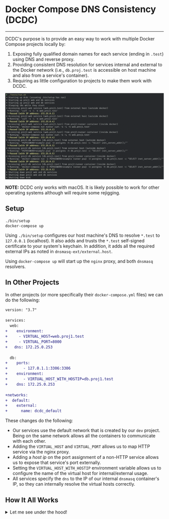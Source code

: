 # Docker Compose DNS Consistency (DCDC)
-----

DCDC's purpose is to provide an easy way to work with multiple Docker Compose projects locally by:

1. Exposing fully qualified domain names for each service (ending in `.test`) using DNS and reverse proxy.
2. Providing consistent DNS resolution for services internal and external to the Docker network (i.e., `db.proj.test` is accessible on host machine and also from a service's container).
3. Requiring as little configuration to projects to make them work with DCDC.

![](./dcdc-tests.png)

**NOTE:** DCDC only works with macOS. It is likely possible to work for other operating systems although will require some rejigging.

## Setup

```
./bin/setup
docker-compose up
```

Using `./bin/setup` configures our host machine's DNS to resolve `*.test` to `127.0.0.1` (localhost). It also adds and trusts the `*.test` self-signed certificate to your system's keychain. In addition, it adds all the required external IPs as noted in `dnsmasq-ext/external.host`.

Using `docker-compose up` will start up the `nginx` proxy, and both `dnsmasq` resolvers.

## In Other Projects

In other projects (or more specifically their `docker-compose.yml` files) we can do the following:

```diff
version: "3.7"

services:
  web:
+    environment:
+     - VIRTUAL_HOST=web.proj1.test
+     - VIRTUAL_PORT=8000
+   dns: 172.25.0.253

  db:
+    ports:
+       - 127.0.1.1:3306:3306
+    environment:
+       - VIRTUAL_HOST_WITH_HOSTIP=db.proj1.test
+    dns: 172.25.0.253

+networks:
+  default:
+    external:
+      name: dcdc_default
```

These changes do the following:

- Our services use the default network that is created by our `dev` project. Being on the same network allows all the containers to communicate with each other.
- Adding the `VIRTUAL_HOST` and `VIRTUAL_PORT` allows us to map HTTP service via the nginx proxy.
- Adding a _host ip_ on the port assignment of a non-HTTP service allows us to expose that service's port externally.
- Setting the `VIRTUAL_HOST_WITH_HOSTIP` environment variable allows us to configure the name of the virtual host for internal/external usage.
- All services specify the `dns` to the IP of our internal `dnsmasq` container's IP, so they can internally resolve the virtual hosts correctly.

## How It All Works
<details><summary>Let me see under the hood!</summary>

<br>

First, let us cover a pain point that exists when using Docker Compose and how we can alleviate it. Ultimately, we will see that this project offers us a great solution.

### Problem

We have a project (i.e., `proj1`) that contains an API (`api`) service. With Docker, we are able to expose the API server's default port (`3000`). Thus `localhost:3000` routes to the API of `proj1`. We have another project (i.e., `proj2`) that also contains an API (`api`) service and is also exposed on the default port of `3000`.

Both projects exist as separate repositories and therefore has a different `docker-compose.yml` file. In isolation, both projects run without any problem, and expose their API service on `localhost:3000`. The issue is when you want to run both projects at the same time, which might be needed for the development of a new feature or testing a complete flow.

The naive solution is to change one of the exposed ports for a project to `3001` so that the there is no clashing of ports. So for example, `proj2`'s API is now exposed on port `3001` and is reachable at `localhost:3001`.

There are a few problems here:

  1. This process of ensuring we have no conflicting ports on the host can be painful. Even if the projects aren't related, you can have conflicting ports being exposed. As the number of projects scale this becomes more challenging and likely a place is needed to keep track of used ports (or port ranges).
  2. If the two projects have to communicate to each other internally (i.e., not via the host's web browser), the projects cannot see each other as they are on a different network (by default).
  3. Externally to the Docker network, we refer to the APIs as `localhost:<port>`, but internally we need to use the _service name_ like `proj1`. There is a disconnect in how we _refer_ to the services internally and externally to the Docker network.

### Solution

We can use virtual hosts to give a name to each service (i.e., `api.proj1.test`), which removes the _port clashing_ problem. As long as the hostnames are unique there are no issues.

There are many approaches to accomplishing this, but ultimately we decided upon using a combination of [`nginx-proxy`](https://github.com/jwilder/nginx-proxy) and [`dnsmasq`](http://www.thekelleys.org.uk/dnsmasq/doc.html) to accomplish this. This [article](https://medium.com/@sumankpaul/use-nginx-proxy-and-dnsmasq-for-user-friendly-urls-during-local-development-a2ffebd8b05d) provides a great introduction to the solution.

Essentially, every Docker container which connects/disconnects to the network that `nginx-proxy` is running on will regenerate the proxy's nginx configuration. The configuration is set to proxy request to containers using a `VIRTUAL_HOST` environment variable defined in that service's `docker-compose.yml`. Nginx will proxy requests to their internal containers based on the `VIRTUAL_HOST` value.

There is a little bit of extra required to make this work on macOS. We need to use `dnsmasq` to route `*.test` URLs to our proxy. To keep things containerized we use `dnsmasq` in Docker and expose the DNS resolution to the host machine (port `53`). We also need a dedicated Docker network so that all the services can communicate with each other. To ensure that services are stable we set static IPs for these essential services and set up a default network that all `docker-compose.yml` files can use.

#### The First Gotcha -- Internal/External Resolutions

With respect to the pain points, our current solution solves #1 and #2 but doesn't address #3. We have non-clashing services, and due to the nature of how we have set up the services, we use the same default docker network. We still want the Docker services to be consistently accessible from both the host machine and the internal Docker containers.

Effectively, we want the same virtual host resolution to happen on both the Docker network and the host machine. To accomplish this, we need to introduce a second `dnsmasq`! We will have one for the internal DNS resolution and one for the external DNS resolution. We then specify our project containers to use the internal `dnsmasq` for it's DNS resolution, while the external one continues to function properly. This way we can refer to `api.proj1.test` both internally and externally to the Docker network.

#### The Second Gotcha -- Non-HTTP Services

With our solution so far, HTTP services work in both internal/external cases. The problem arises with non-HTTP services (i.e., databases). With nginx's reverse proxy approach, requests have the hostname in the request's header and this helps route the request to the appropriate service. With non-HTTP services, they cannot pass this information in a header, and thus they don't function properly.

To remedy this situation, we need to route our non-HTTP services directly to unique IPs. Fortunately, we can continue to use the `dnsmasq` tool to accomplish this.

##### Internal Changes

For internal usage, we're going to take advantage of [docker-gen](https://github.com/jwilder/docker-gen) to dynamically generate a _hostfile_ (`internal.host`) file. This file will list all the non-HTTP services that exist on the connected Docker network, for example:

```
# The following is the DNS mapping for non-HTTP containers (i.e., databases)
# They are dynamically determined if there is a HostIP set on the service
# and if there is a VIRTUAL_HOST_WITH_HOSTIP environment variable set
#
# i.e.,
#   ports:
#     - 127.10.0.1:3306:3306
#   environment:
#     VIRTUAL_HOST_WITH_HOSTIP: "db.my-project.test"
# --------------------------------------------------------------------------
#
# DNS for db proj1
172.25.0.2    db.proj1.test
# DNS for db proj2
172.25.0.3    db.proj2.test
```

In the above example, we list out the unique entries for the databases of our projects that point to the IP of their container. By using `docker-gen` we ensure that this hostfile is valid based on the containers that are running on the network. We also send a `HUP` signal to `dnsmasq` after each change to the hostfile so that the DNS changes are reflected correctly.

##### External Changes

For external usage, we again need to explicitly map a hostname to a container's IP. Unfortunately, Docker on macOS does not allow us to _cross into the Docker network_ and pull out IPs for containers from the host machine. Fortunately, we can do some _fancy networking_:

1. Create new IPs on your network interface:
```
sudo ifconfig lo0 add 127.10.0.1 netmask 0xffffffff
sudo ifconfig lo0 add 127.11.0.1 netmask 0xffffffff
```

2. Add the non-HTTP service to `dnsmasq-ext`'s hostfile (i.e., `dnsmasq-ext/external.host`) using new IP and _matching_ hostname:
```
127.10.0.1 = db.proj1.test
127.11.0.1 = db.proj2.test
```

3. Ensure the `docker-compose.yml` configuration for the service is setup correctly:
```
# proj1's docker-compose.yml
#...
ports:
  - 127.10.0.1:3306:3306
environment:
  VIRTUAL_HOST_WITH_HOSTIP: "db.proj1.test"
#...

# proj2's docker-compose.yml
#...
ports:
  - 127.11.0.1:3306:3306
environment:
  VIRTUAL_HOST_WITH_HOSTIP: "db.proj2.test"
#...
```

This configuration allows the host machine to resolve `db.proj1.test` and `db.proj2.test` to use our new IPs (`127.10.0.1` and `127.11.0.1`). These IPs via Docker routes to the service's exposed ports via the HostIP configuration. Ultimately, we are able to expose non-HTTP ports for the inner service (i.e., database) externally.

</p>
</details>
